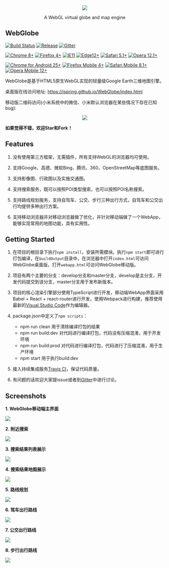 <div align="center">
  <a target="_blank" href="https://ispring.github.io/WebGlobe/index.html">
    <img src="https://cdn.rawgit.com/iSpring/WebGlobe/develop/images/webglobe.png">
  </a>
  <p align="center">A WebGL virtual globe and map engine</p>
</div>


## WebGlobe
[![Build Status](https://travis-ci.org/iSpring/WebGlobe.svg?branch=develop)](https://travis-ci.org/iSpring/WebGlobe)
[![Release](https://img.shields.io/badge/release-0.6.0-blue.svg)](https://github.com/iSpring/WebGlobe/releases)
[![Gitter](https://badges.gitter.im/Join%20Chat.svg)](https://gitter.im/iSpring/WebGlobe)

[![Chrome 8+](https://img.shields.io/badge/Chrome-8+-1DA362.svg)](http://caniuse.com/#search=WebGL)
[![Firefox 4+](https://img.shields.io/badge/Firefox-4+-E77827.svg)](http://caniuse.com/#search=WebGL)
[![IE11](https://img.shields.io/badge/IE-11+-00BCF2.svg)](http://caniuse.com/#search=WebGL)
[![Edge12+](https://img.shields.io/badge/Edge-12+-2F78BD.svg)](http://caniuse.com/#search=WebGL)
[![Safari 5.1+](https://img.shields.io/badge/Safari-5.1+-07C0F2.svg)](http://caniuse.com/#search=WebGL)
[![Opera 12.1+](https://img.shields.io/badge/Opera-12.1+-E23232.svg)](http://caniuse.com/#search=WebGL)

[![Chrome for Android 25+](https://img.shields.io/badge/Chrome%20for%20Android-25+-1DA362.svg)](http://caniuse.com/#search=WebGL)
[![Firefox Mobile 4+](https://img.shields.io/badge/Firefox%20Mobile-4+-E77827.svg)](http://caniuse.com/#search=WebGL)
[![Safari Mobile 8.1+](https://img.shields.io/badge/Safari%20Mobile-8.1%2B-07C0F2.svg)](http://caniuse.com/#search=WebGL)
[![Opera Mobile 12+](https://img.shields.io/badge/Opera%20Mobile-12+-E23232.svg)](http://caniuse.com/#search=WebGL)


WebGlobe是基于HTML5原生WebGL实现的轻量级Google Earth三维地图引擎。

桌面版在线访问地址: https://ispring.github.io/WebGlobe/index.html

移动版二维码访问(小米系统中的微信、小米默认浏览器在某些情况下存在已知bug): 
<div align="center">
  <img src="https://cdn.rawgit.com/iSpring/WebGlobe/develop/images/qrcode.png">
</div>

**如果觉得不错，欢迎Star和Fork！**

## Features
 1. 没有使用第三方框架，无需插件，所有支持WebGL的浏览器均可使用。

 2. 支持Google、高德、微软Bing、腾讯、360、OpenStreetMap等底图服务。

 3. 支持影像图、行政图以及实施交通图。

 4. 支持搜索服务，既可以按照POI类型搜索，也可以按照POI名称搜索。
 
 5. 支持路线规划服务，支持自驾车、公交、步行三种出行方式，自驾车和公交出行均提供多种出行方案。

 6. 支持移动浏览器并对移动浏览器做了优化，并针对移动端做了一个WebApp，能够实现常用的地图功能，具有实用性。

## Getting Started
 1. 在项目的根目录下执行`npm install`，安装所需模块。执行`npm start`即可进行打包编译，在`buildOutput`目录中，在浏览器中打开`index.html`可访问WebGlobe桌面版，打开`webapp.html`可访问WebGlobe移动版。

 2. 项目有两个主要的分支：develop分支和master分支，develop是主分支，开发代码提交到该分支，master分支用于发布新版本。

 3. 项目的核心渲染引擎部分使用TypeScript进行开发，移动端WebApp界面采用Babel + React + react-router进行开发，使用Webpack进行构建，推荐使用最新的[Visual Studio Code](http://code.visualstudio.com/)作为编辑器。

 4. package.json中定义了`npm scripts`：
    - npm run clean 用于清除编译打包的结果
    - npm run build:dev 对代码进行编译打包，代码没有压缩混淆，用于开发环境
    - npm run build:prod 对代码进行编译打包，代码进行了压缩混淆，用于生产环境
    - npm start 用于执行build:dev

 5. 接入持续集成服务[Travis CI](https://travis-ci.org/iSpring/WebGlobe)，保证代码质量。

 6. 有问题的话欢迎大家提issue或者到[Gitter](https://gitter.im/iSpring/WebGlobe)中进行讨论。

 ## Screenshots
**1. WebGlobe移动端主界面**
  <div align="left">
    <a target="_blank" href="#">
      <img src="https://cdn.rawgit.com/iSpring/WebGlobe/develop/images/1.png">
    </a>
  </div>


**2. 附近搜索**
  <div align="left">
    <a target="_blank" href="#">
      <img src="https://cdn.rawgit.com/iSpring/WebGlobe/develop/images/2.png">
    </a>
  </div>


**3. 搜索结果列表展示**
  <div align="left">
    <a target="_blank" href="#">
      <img src="https://cdn.rawgit.com/iSpring/WebGlobe/develop/images/3.png">
    </a>
  </div>


**4. 搜索结果地图展示**
  <div align="left">
    <a target="_blank" href="#">
      <img src="https://cdn.rawgit.com/iSpring/WebGlobe/develop/images/4.png">
    </a>
  </div>


**5. 路线规划**
  <div align="left">
    <a target="_blank" href="#">
      <img src="https://cdn.rawgit.com/iSpring/WebGlobe/develop/images/5.png">
    </a>
  </div>


**6. 驾车出行路线**
  <div align="left">
    <a target="_blank" href="#">
      <img src="https://cdn.rawgit.com/iSpring/WebGlobe/develop/images/6.png">
    </a>
  </div>


**7. 公交出行路线**
  <div align="left">
    <a target="_blank" href="#">
      <img src="https://cdn.rawgit.com/iSpring/WebGlobe/develop/images/7.png">
    </a>
  </div>


**8. 步行出行路线**
  <div align="left">
    <a target="_blank" href="#">
      <img src="https://cdn.rawgit.com/iSpring/WebGlobe/develop/images/8.png">
    </a>
  </div>
